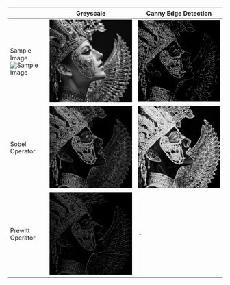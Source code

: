 |                                 |  Greyscale            | Canny Edge Detection|
|---------------------------------|-----------------------|----------------------|
| Sample Image  ![Sample Image](https://github.com/Adrija-G/DigitalImageProcessing/blob/main/Images/sample.jpeg)        | ![Greyscale Version](https://github.com/Adrija-G/DigitalImageProcessing/blob/main/Images/greyscaleversion.jpeg) | ![Canny Edge Detection](https://github.com/Adrija-G/DigitalImageProcessing/blob/main/Images/CannyEdgeDetection.jpeg) |
| Sobel Operator                  | ![Sobel Operator](https://github.com/Adrija-G/DigitalImageProcessing/blob/main/Images/SobelOperator.jpeg) | ![Scharr Operator](https://github.com/Adrija-G/DigitalImageProcessing/blob/main/Images/ScharrOperator.jpeg) |
| Prewitt Operator                | ![Prewitt Operator](https://github.com/Adrija-G/DigitalImageProcessing/blob/main/Images/PrewittOperator.jpeg) | - |

